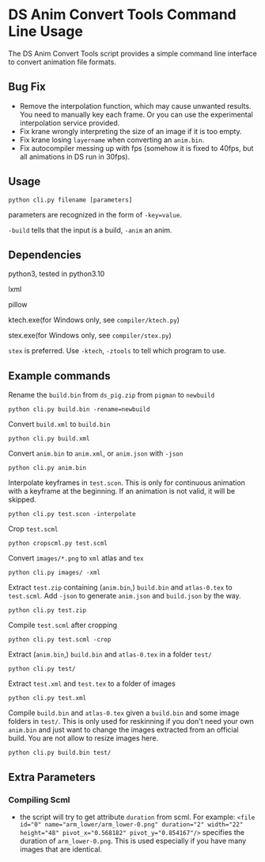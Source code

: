 # DS Anim Convert Tools Command Line Usage

The DS Anim Convert Tools script provides a simple command line interface to convert animation file formats.

## Bug Fix

- Remove the interpolation function, which may cause unwanted results. You need to manually key each frame. Or you can use the experimental interpolation service provided.
- Fix krane wrongly interpreting the size of an image if it is too empty.
- Fix krane losing `layername` when converting an `anim.bin`.
- Fix autocompiler messing up with fps (somehow it is fixed to 40fps, but all animations in DS run in 30fps).

## Usage

```shell
python cli.py filename [parameters]
```

parameters are recognized in the form of `-key=value`.

`-build` tells that the input is a build, `-anim` an anim.

## Dependencies

python3, tested in python3.10

lxml

pillow

ktech.exe(for Windows only, see `compiler/ktech.py`)

stex.exe(for Windows only, see `compiler/stex.py`)

`stex` is preferred. Use `-ktech`, `-ztools` to tell which program to use. 

## Example commands

Rename the `build.bin` from `ds_pig.zip` from `pigman` to `newbuild`

```shell
python cli.py build.bin -rename=newbuild
```

Convert `build.xml` to `build.bin`

```shell
python cli.py build.xml
```

Convert `anim.bin` to `anim.xml`, or `anim.json` with `-json`

```shell
python cli.py anim.bin
```

Interpolate keyframes in `test.scon`. This is only for continuous animation with a keyframe at the beginning. If an animation is not valid, it will be skipped.

```shell
python cli.py test.scon -interpolate
```

Crop `test.scml`

```shell
python cropscml.py test.scml
```

Convert `images/*.png` to `xml` atlas and `tex`

```shell
python cli.py images/ -xml
```

Extract `test.zip` containing (`anim.bin`,) `build.bin` and `atlas-0.tex` to `test.scml`. Add `-json` to generate `anim.json` and `build.json` by the way.

```shell
python cli.py test.zip
```

Compile `test.scml` after cropping

```shell
python cli.py test.scml -crop
```

Extract (`anim.bin`,) `build.bin` and `atlas-0.tex` in a folder `test/`

```shell
python cli.py test/
```

Extract `test.xml` and `test.tex` to a folder of images

```shell
python cli.py test.xml
```

Compile `build.bin` and `atlas-0.tex` given a `build.bin` and some image folders in `test/`. This is only used for reskinning if you don't need your own `anim.bin` and just want to change the images extracted from an official build. You are not allow to resize images here.

```shell
python cli.py build.bin test/
```

## Extra Parameters

### Compiling Scml

- the script will try to get attribute `duration` from scml. For example: `<file id="0" name="arm_lower/arm_lower-0.png" duration="2" width="22" height="48" pivot_x="0.568182" pivot_y="0.854167"/>` specifies the duration of `arm_lower-0.png`. This is used especially if you have many images that are identical.

